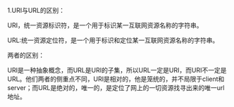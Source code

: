 1.URI与URL的区别：

URI，统一资源标识符，是一个用于标识某一互联网资源名称的字符串。

URL:统一资源定位符，是一个用于标识和定位某一互联网资源名称的字符串。

两者的区别：

URI是一种抽象概念，而URL是URI的子集，所以URL一定是URI，而URI不一定是URL。他们两者的侧重点不同，URI是相对的，他是笼统的，并不局限于client和server；而URL是绝对的，唯一的，是定位了网上的一切资源找寻出来的唯一url地址。



